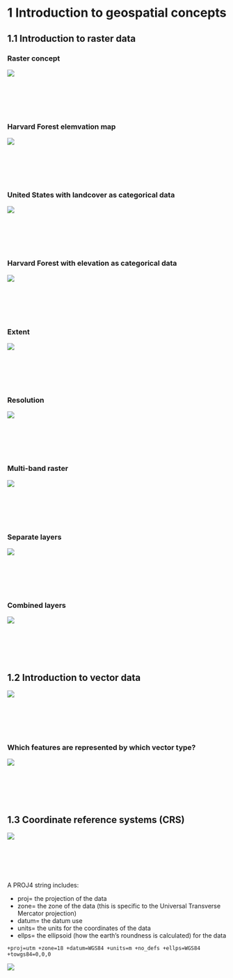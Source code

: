 # 1 Introduction to geospatial concepts

## 1.1 Introduction to raster data


### Raster concept

![](figures/raster_concept.png)

<br>
<br>
<br>
<br>

### Harvard Forest elemvation map

![](figures/rmd-01-elevation-map-1.png)

<br>
<br>
<br>
<br>

### United States with landcover as categorical data

![](figures/USA_landcover_classification.png)

<br>
<br>
<br>
<br>

### Harvard Forest with elevation as categorical data

![](figures/rmd-01-classified-elevation-map-1.png)

<br>
<br>
<br>
<br>

### Extent

![](figures/spatial_extent.png)

<br>
<br>
<br>
<br>

### Resolution

![](figures/raster_resolution.png)

<br>
<br>
<br>
<br>

### Multi-band raster

![](figures/RGBSTack_1.jpg)

<br>
<br>
<br>
<br>

### Separate layers

![](figures/rmd-01-demonstrate-RGB-Image-1.png)

<br>
<br>
<br>
<br>

### Combined layers

![](figures/rmd-01-plot-RGB-now-1.png)

<br>
<br>
<br>
<br>

## 1.2 Introduction to vector data

![](figures/pnt_line_poly.png)

<br>
<br>
<br>
<br>

### Which features are represented by which vector type?
![](figures/rmd-02-unnamed-chunk-2-1.png)

<br>
<br>
<br>
<br>

## 1.3 Coordinate reference systems (CRS)

![](figures/0637aa2541b31f526ad44f7cb2db7b6c.jpg)

<br>
<br>
<br>
<br>

A PROJ4 string includes:

* proj= the projection of the data
* zone= the zone of the data (this is specific to the Universal Transverse Mercator projection)
* datum= the datum use
* units= the units for the coordinates of the data
* ellps= the ellipsoid (how the earth’s roundness is calculated) for the data

`+proj=utm +zone=18 +datum=WGS84 +units=m +no_defs +ellps=WGS84 +towgs84=0,0,0`




![](figures/Utm-zones-USA.svg)
